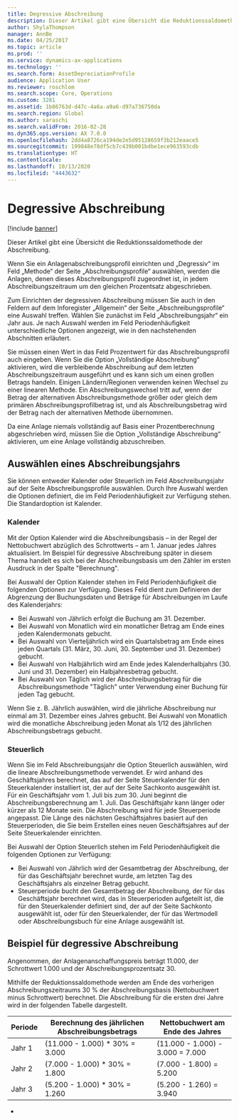 ```yaml
---
title: Degressive Abschreibung
description: Dieser Artikel gibt eine Übersicht die Reduktionssaldomethode der Abschreibung.
author: ShylaThompson
manager: AnnBe
ms.date: 04/25/2017
ms.topic: article
ms.prod: ''
ms.service: dynamics-ax-applications
ms.technology: ''
ms.search.form: AssetDepreciationProfile
audience: Application User
ms.reviewer: roschlom
ms.search.scope: Core, Operations
ms.custom: 3281
ms.assetid: 1b86763d-d47c-4a6a-a9a6-d97a736750da
ms.search.region: Global
ms.author: saraschi
ms.search.validFrom: 2016-02-28
ms.dyn365.ops.version: AX 7.0.0
ms.openlocfilehash: 2dd4a8726ca194de2e5d95128659f3b212eaace5
ms.sourcegitcommit: 199848e78df5cb7c439b001bdbe1ece963593cdb
ms.translationtype: HT
ms.contentlocale: 
ms.lasthandoff: 10/13/2020
ms.locfileid: "4443632"
---
```

# <a name="reduce-balance-depreciation"></a>Degressive Abschreibung

[!include [banner](../includes/banner.md)]

Dieser Artikel gibt eine Übersicht die Reduktionssaldomethode der Abschreibung.

Wenn Sie ein Anlagenabschreibungsprofil einrichten und „Degressiv“ im Feld „Methode“ der Seite „Abschreibungsprofile“ auswählen, werden die Anlagen, denen dieses Abschreibungsprofil zugeordnet ist, in jedem Abschreibungszeitraum um den gleichen Prozentsatz abgeschrieben.

Zum Einrichten der degressiven Abschreibung müssen Sie auch in den Feldern auf dem Inforegister „Allgemein“ der Seite „Abschreibungsprofile“ eine Auswahl treffen. Wählen Sie zunächst im Feld „Abschreibungsjahr“ ein Jahr aus. Je nach Auswahl werden im Feld Periodenhäufigkeit unterschiedliche Optionen angezeigt, wie in den nachstehenden Abschnitten erläutert. 

Sie müssen einen Wert in das Feld Prozentwert für das Abschreibungsprofil auch eingeben. Wenn Sie die Option „Vollständige Abschreibung“ aktivieren, wird die verbleibende Abschreibung auf dem letzten Abschreibungszeitraum ausgeführt und es kann sich um einen großen Betrags handeln. Einigen Ländern/Regionen verwenden keinen Wechsel zu einer linearen Methode. Ein Abschreibungswechsel tritt auf, wenn der Betrag der alternativen Abschreibungsmethode größer oder gleich dem primären Abschreibungsprofilbetrag ist, und als Abschreibungsbetrag wird der Betrag nach der alternativen Methode übernommen. 

Da eine Anlage niemals vollständig auf Basis einer Prozentberechnung abgeschrieben wird, müssen Sie die Option „Vollständige Abschreibung“ aktivieren, um eine Anlage vollständig abzuschreiben.

## <a name="select-a-depreciation-year"></a>Auswählen eines Abschreibungsjahrs
Sie können entweder Kalender oder Steuerlich im Feld Abschreibungsjahr auf der Seite Abschreibungsprofile auswählen. Durch Ihre Auswahl werden die Optionen definiert, die im Feld Periodenhäufigkeit zur Verfügung stehen. Die Standardoption ist Kalender.

### <a name="calendar"></a>Kalender

Mit der Option Kalender wird die Abschreibungsbasis – in der Regel der Nettobuchwert abzüglich des Schrottwerts – am 1. Januar jedes Jahres aktualisiert. Im Beispiel für degressive Abschreibung später in diesem Thema handelt es sich bei der Abschreibungsbasis um den Zähler im ersten Ausdruck in der Spalte "Berechnung". 

Bei Auswahl der Option Kalender stehen im Feld Periodenhäufigkeit die folgenden Optionen zur Verfügung. Dieses Feld dient zum Definieren der Abgrenzung der Buchungsdaten und Beträge für Abschreibungen im Laufe des Kalenderjahrs:

-   Bei Auswahl von Jährlich erfolgt die Buchung am 31. Dezember.
-   Bei Auswahl von Monatlich wird ein monatlicher Betrag am Ende eines jeden Kalendermonats gebucht.
-   Bei Auswahl von Vierteljährlich wird ein Quartalsbetrag am Ende eines jeden Quartals (31. März, 30. Juni, 30. September und 31. Dezember) gebucht.
-   Bei Auswahl von Halbjährlich wird am Ende jedes Kalenderhalbjahrs (30. Juni und 31. Dezember) ein Halbjahresbetrag gebucht.
-   Bei Auswahl von Täglich wird der Abschreibungsbetrag für die Abschreibungsmethode "Täglich" unter Verwendung einer Buchung für jeden Tag gebucht.

Wenn Sie z. B. Jährlich auswählen, wird die jährliche Abschreibung nur einmal am 31. Dezember eines Jahres gebucht. Bei Auswahl von Monatlich wird die monatliche Abschreibung jeden Monat als 1/12 des jährlichen Abschreibungsbetrags gebucht.

### <a name="fiscal"></a>Steuerlich

Wenn Sie im Feld Abschreibungsjahr die Option Steuerlich auswählen, wird die lineare Abschreibungsmethode verwendet. Er wird anhand des Geschäftsjahres berechnet, das auf der Seite Steuerkalender für den Steuerkalender installiert ist, der auf der Seite Sachkonto ausgewählt ist. Für ein Geschäftsjahr vom 1. Juli bis zum 30. Juni beginnt die Abschreibungsberechnung am 1. Juli. Das Geschäftsjahr kann länger oder kürzer als 12 Monate sein. Die Abschreibung wird für jede Steuerperiode angepasst. Die Länge des nächsten Geschäftsjahres basiert auf den Steuerperioden, die Sie beim Erstellen eines neuen Geschäftsjahres auf der Seite Steuerkalender einrichten.


Bei Auswahl der Option Steuerlich stehen im Feld Periodenhäufigkeit die folgenden Optionen zur Verfügung:

-   Bei Auswahl von Jährlich wird der Gesamtbetrag der Abschreibung, der für das Geschäftsjahr berechnet wurde, am letzten Tag des Geschäftsjahrs als einzelner Betrag gebucht.
-   Steuerperiode bucht den Gesamtbetrag der Abschreibung, der für das Geschäftsjahr berechnet wird, das in Steuerperioden aufgeteilt ist, die für den Steuerkalender definiert sind, der auf der Seite Sachkonto ausgewählt ist, oder für den Steuerkalender, der für das Wertmodell oder Abschreibungsbuch für eine Anlage ausgewählt ist.

## <a name="example-of-reducing-balance-depreciation"></a>Beispiel für degressive Abschreibung

Angenommen, der Anlagenanschaffungspreis beträgt 11.000, der Schrottwert 1.000 und der Abschreibungsprozentsatz 30. 

Mithilfe der Reduktionssaldomethode werden am Ende des vorherigen Abschreibungszeitraums 30 % der Abschreibungsbasis (Nettobuchwert minus Schrottwert) berechnet. Die Abschreibung für die ersten drei Jahre wird in der folgenden Tabelle dargestellt.

| Periode | Berechnung des jährlichen Abschreibungsbetrags | Nettobuchwert am Ende des Jahres |
|--------|-------------------------------------------|---------------------------------------|
| Jahr 1 | (11.000 - 1.000) \* 30% = 3.000           | (11.000 - 1.000) - 3.000 = 7.000      |
| Jahr 2 | (7.000 - 1.000) \* 30% = 1.800            | (7.000 - 1.800) = 5.200                |
| Jahr 3 | (5.200 - 1.000) \* 30% = 1.260            | (5.200 - 1.260) = 3.940               |


-





